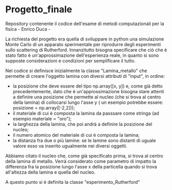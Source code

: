 # Progetto_finale
Repository contenente il codice dell'esame di metodi computazionali per la fisica - Enrico Duca -

La richiesta del progetto era quella di sviluppare in python una simulazione Monte Carlo di un apparato sperimentale per riprodurre degli esperimenti sullo scattering di Rutherford.
Innanzitutto bisogna specificare che ciò che è stato fatto è un'approssimazione dell'esperienza reale, in quanto si sono supposte considerazioni e condizioni per semplificare il tutto.

Nel codice si definisce inizialmente la classe  "Lamina_metallo" che permette di creare l'oggetto lamina con diversi attributi di "input", in ordine: 
- la posizione che deve essere del tipo np.array([x, y]) e, come già detto precedentemente, dato che è un'approssimazione bisogna stare attenti a definire una posizione che permette al nucleo (che si trova al centro della lamina) di collocarsi lungo l'asse y ( un esempio potrebbe essere: posizione = np.array([-2,2]));
- il materiale di cui è composta la lamina da passsare come stringa (ad esempio materiale = "oro");
- la larghezza della lamina, che poi andrà a definire la posizione del nucleo;
- il numero atomico del materiale di cui è composta la lamina;
- la distanza fra due o più lamine: se le lamine sono distanti di uguale valore esso va inserito ugualmente nei diversi oggetti.

Abbiamo citato il nucleo che, come già specificato prima, si trova al centro della lamina di metallo. Verrà considerato come parametro di impatto la differenza fra la posizione lungo l'asse x della particella quando si trova all'altezza della lamina e quella del nucleo.

A questo punto si è definita la classe "esperimento_Rutherford" 
